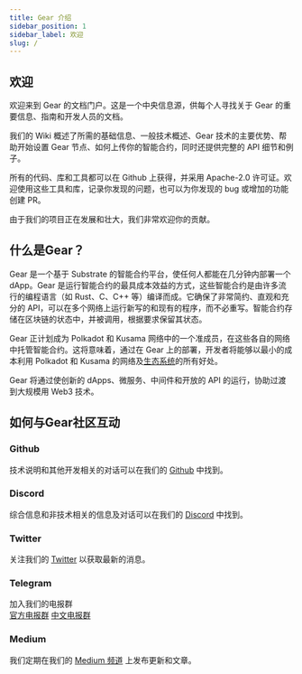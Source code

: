 ```yaml
---
title: Gear 介绍
sidebar_position: 1
sidebar_label: 欢迎
slug: /
---
```


## 欢迎

欢迎来到 Gear 的文档门户。这是一个中央信息源，供每个人寻找关于 Gear 的重要信息、指南和开发人员的文档。

我们的 Wiki 概述了所需的基础信息、一般技术概述、Gear 技术的主要优势、帮助开始设置 Gear 节点、如何上传你的智能合约，同时还提供完整的 API 细节和例子。

所有的代码、库和工具都可以在 Github 上获得，并采用 Apache-2.0 许可证。欢迎使用这些工具和库，记录你发现的问题，也可以为你发现的 bug 或增加的功能创建 PR。

由于我们的项目正在发展和壮大，我们非常欢迎你的贡献。

## 什么是Gear？

Gear 是一个基于 Substrate 的智能合约平台，使任何人都能在几分钟内部署一个 dApp。Gear 是运行智能合约的最具成本效益的方式，这些智能合约是由许多流行的编程语言（如 Rust、C、C++ 等）编译而成。它确保了非常简约、直观和充分的 API，可以在多个网络上运行新写的和现有的程序，而不必重写。智能合约存储在区块链的状态中，并被调用，根据要求保留其状态。

Gear 正计划成为 Polkadot 和 Kusama 网络中的一个准成员，在这些各自的网络中托管智能合约。这将意味着，通过在 Gear 上的部署，开发者将能够以最小的成本利用 Polkadot 和 Kusama 的网络及[生态系统](/ecosystem/polkadot.md)的所有好处。

Gear 将通过使创新的 dApps、微服务、中间件和开放的 API  的运行，协助过渡到大规模用 Web3 技术。

## 如何与Gear社区互动

### Github

技术说明和其他开发相关的对话可以在我们的 [Github](https://github.com/gear-tech) 中找到。

### Discord

综合信息和非技术相关的信息及对话可以在我们的 [Discord](https://discord.gg/mGXwYHKN) 中找到。

### Twitter

关注我们的 [Twitter](https://twitter.com/gear_techs) 以获取最新的消息。

### Telegram

加入我们的电报群  
[官方电报群](https://t.me/gear_tech)  [中文电报群](https://t.me/Gear_CN)

### Medium

我们定期在我们的 [Medium 频道](https://medium.com/@gear_techs) 上发布更新和文章。 
